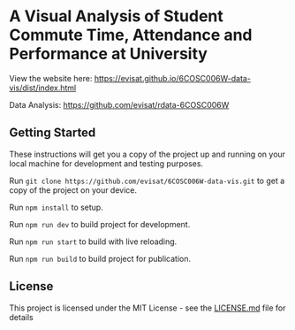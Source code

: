 # A Visual Analysis of Student Commute Time, Attendance and Performance at University
View the website here: https://evisat.github.io/6COSC006W-data-vis/dist/index.html

Data Analysis: https://github.com/evisat/rdata-6COSC006W

## Getting Started
These instructions will get you a copy of the project up and running on your local machine for development and testing purposes.

Run `git clone https://github.com/evisat/6COSC006W-data-vis.git` to get a copy of the project on your device.

Run `npm install` to setup.

Run `npm run dev` to build project for development.

Run `npm run start` to build with live reloading.

Run `npm run build` to build project for publication.

## License
This project is licensed under the MIT License - see the [LICENSE.md](LICENSE.md) file for details
